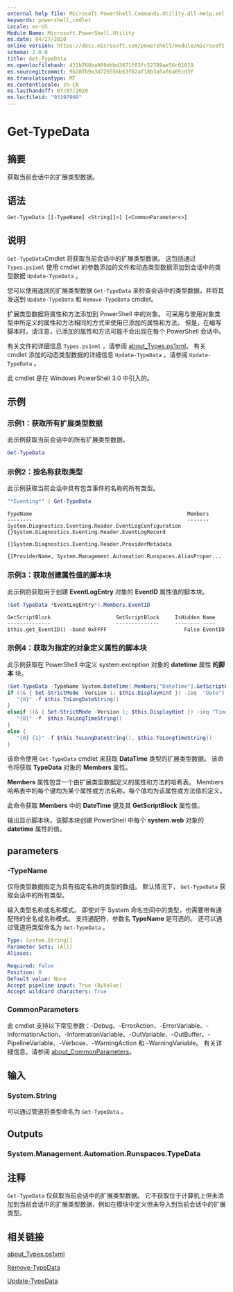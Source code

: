 ```yaml
---
external help file: Microsoft.PowerShell.Commands.Utility.dll-Help.xml
keywords: powershell,cmdlet
Locale: en-US
Module Name: Microsoft.PowerShell.Utility
ms.date: 04/27/2020
online version: https://docs.microsoft.com/powershell/module/microsoft.powershell.utility/get-typedata?view=powershell-5.1&WT.mc_id=ps-gethelp
schema: 2.0.0
title: Get-TypeData
ms.openlocfilehash: 431b768ba909ddbd3671f03fc52789ae56c01019
ms.sourcegitcommit: 9b28fb9a3d72655bb63f62af18b3a5af6a05cd3f
ms.translationtype: MT
ms.contentlocale: zh-CN
ms.lasthandoff: 07/07/2020
ms.locfileid: "93197909"
---
```

# Get-TypeData

## 摘要
获取当前会话中的扩展类型数据。

## 语法

```
Get-TypeData [[-TypeName] <String[]>] [<CommonParameters>]
```

## 说明

`Get-TypeData`Cmdlet 将获取当前会话中的扩展类型数据。 这包括通过 `Types.ps1xml` 使用 cmdlet 的参数添加的文件和动态类型数据添加到会话中的类型数据 `Update-TypeData` 。

您可以使用返回的扩展类型数据 `Get-TypeData` 来检查会话中的类型数据，并将其发送到 `Update-TypeData` 和 `Remove-TypeData` cmdlet。

扩展类型数据将属性和方法添加到 PowerShell 中的对象。 可采用与使用对象类型中所定义的属性和方法相同的方式来使用已添加的属性和方法。 但是，在编写脚本时，请注意，已添加的属性和方法可能不会出现在每个 PowerShell 会话中。

有关文件的详细信息 `Types.ps1xml` ，请参阅 [about_Types.ps1xml](../Microsoft.PowerShell.Core/About/about_Types.ps1xml.md)。 有关 cmdlet 添加的动态类型数据的详细信息 `Update-TypeData` ，请参阅 `Update-TypeData` 。

此 cmdlet 是在 Windows PowerShell 3.0 中引入的。

## 示例

### 示例1：获取所有扩展类型数据

此示例获取当前会话中的所有扩展类型数据。

 ```powershell
Get-TypeData
```

### 示例2：按名称获取类型

此示例获取当前会话中具有包含事件的名称的所有类型。

 ```powershell
"*Eventing*" | Get-TypeData
```

```Output
TypeName                                                  Members
--------                                                  -------
System.Diagnostics.Eventing.Reader.EventLogConfiguration  {}System.Diagnostics.Eventing.Reader.EventLogRecord
                                                          {}System.Diagnostics.Eventing.Reader.ProviderMetadata
                                                          {[ProviderName, System.Management.Automation.Runspaces.AliasProper...
```

### 示例3：获取创建属性值的脚本块

此示例将获取用于创建 **EventLogEntry** 对象的 **EventID** 属性值的脚本块。

 ```powershell
(Get-TypeData *EventLogEntry*).Members.EventID
```

```Output
GetScriptBlock                     SetScriptBlock     IsHidden Name
--------------                     --------------     -------- ----
$this.get_EventID() -band 0xFFFF                         False EventID
```

### 示例4：获取为指定的对象定义属性的脚本块

此示例获取在 PowerShell 中定义 system.exception 对象的 **datetime** 属性 **的脚本** 块。

 ```powershell
(Get-TypeData -TypeName System.DateTime).Members["DateTime"].GetScriptBlock
if ((& { Set-StrictMode -Version 1; $this.DisplayHint }) -ieq  "Date") {
    "{0}" -f $this.ToLongDateString()
}
elseif ((& { Set-StrictMode -Version 1; $this.DisplayHint }) -ieq "Time") {
    "{0}" -f  $this.ToLongTimeString()
}
else {
    "{0} {1}" -f $this.ToLongDateString(), $this.ToLongTimeString()
}
```

该命令使用 `Get-TypeData` cmdlet 来获取 **DataTime** 类型的扩展类型数据。 该命令将获取 **TypeData** 对象的 **Members** 属性。

**Members** 属性包含一个由扩展类型数据定义的属性和方法的哈希表。 Members 哈希表中的每个键均为某个属性或方法名称，每个值均为该属性或方法值的定义。

此命令获取 **Members** 中的 **DateTime** 键及其 **GetScriptBlock** 属性值。

输出显示脚本块，该脚本块创建 PowerShell 中每个 **system.web** 对象的 **datetime** 属性的值。

## parameters

### -TypeName

仅将类型数据指定为具有指定名称的类型的数组。 默认情况下， `Get-TypeData` 获取会话中的所有类型。

输入类型名称或名称模式。 即使对于 System 命名空间中的类型，也需要带有通配符的全名或名称模式。 支持通配符，参数名 **TypeName** 是可选的。 还可以通过管道将类型命名为 `Get-TypeData` 。

```yaml
Type: System.String[]
Parameter Sets: (All)
Aliases:

Required: False
Position: 0
Default value: None
Accept pipeline input: True (ByValue)
Accept wildcard characters: True
```

### CommonParameters

此 cmdlet 支持以下常见参数：-Debug、-ErrorAction、-ErrorVariable、-InformationAction、-InformationVariable、-OutVariable、-OutBuffer、-PipelineVariable、-Verbose、-WarningAction 和 -WarningVariable。 有关详细信息，请参阅 [about_CommonParameters](https://go.microsoft.com/fwlink/?LinkID=113216)。

## 输入

### System.String

可以通过管道将类型命名为 `Get-TypeData` 。

## Outputs

### System.Management.Automation.Runspaces.TypeData

## 注释

`Get-TypeData` 仅获取当前会话中的扩展类型数据。 它不获取位于计算机上但未添加到当前会话中的扩展类型数据，例如在模块中定义但未导入到当前会话中的扩展类型。

## 相关链接

[about_Types.ps1xml](../Microsoft.PowerShell.Core/About/about_Types.ps1xml.md)

[Remove-TypeData](Remove-TypeData.md)

[Update-TypeData](Update-TypeData.md)
